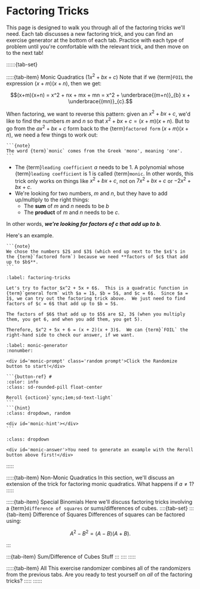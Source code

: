 # Factoring Tricks

This page is designed to walk you through all of the factoring tricks we'll need.  Each tab discusses a new factoring trick, and you can find an exercise generator at the bottom of each tab.  Practice with each type of problem until you're comfortable with the relevant trick, and then move on to the next tab!

::::::{tab-set}

:::::{tab-item} Monic Quadratics ($1x^2 + bx + c$)
Note that if we {term}`FOIL` the expression $(x+m)(x+n)$, then we get:

$$(x+m)(x+n) = x^2 + nx + mx + mn = x^2 + \underbrace{(m+n)}_{b} x + \underbrace{(mn)}_{c}.$$

When factoring, we want to reverse this pattern: given an $x^2 + bx + c$, we'd like to find the numbers $m$ and $n$ so that $x^2 + bx + c = (x+m)(x+n)$.  But to go from the $ax^2 + bx + c$ form back to the {term}`factored form` $(x + m)(x + n)$, we need a few things to work out:
````{margin}
```{note}
The word {term}`monic` comes from the Greek 'mono', meaning 'one'.
```
````
- The {term}`leading coefficient` $a$ needs to be 1.  A polynomial whose {term}`leading coefficient` is 1 is called {term}`monic`.  In other words, this trick only works on things like $x^2 + bx + c$, not on $7x^2 + bx + c$ or $-2x^2 + bx + c$.
- We're looking for two numbers, $m$ and $n$, but they have to add up/multiply to the right things:
    - The **sum** of $m$ and $n$ needs to be $b$
    - The **product** of $m$ and $n$ needs to be $c$.

In other words, ***we're looking for factors of $c$ that add up to $b$***.

Here's an example.

````{margin}
```{note}
We chose the numbers $2$ and $3$ (which end up next to the $x$'s in the {term}`factored form`) because we need **factors of $c$ that add up to $b$**.
```
````

```{prf:example}
:label: factoring-tricks

Let's try to factor $x^2 + 5x + 6$.  This is a quadratic function in {term}`general form` with $a = 1$, $b = 5$, and $c = 6$.  Since $a = 1$, we can try out the factoring trick above.  We just need to find factors of $c = 6$ that add up to $b = 5$.

The factors of $6$ that add up to $5$ are $2, 3$ (when you multiply them, you get 6, and when you add them, you get 5).

Therefore, $x^2 + 5x + 6 = (x + 2)(x + 3)$.  We can {term}`FOIL` the right-hand side to check our answer, if we want.
```

````{exercise} Random Generator
:label: monic-generator
:nonumber:

<div id='monic-prompt' class='random prompt'>Click the Randomize button to start!</div>

```{button-ref} #
:color: info
:class: sd-rounded-pill float-center

Reroll {octicon}`sync;1em;sd-text-light`
```
```{hint}
:class: dropdown, random

<div id='monic-hint'></div>
```
````

```{solution} monic-generator
:class: dropdown

<div id='monic-answer'>You need to generate an example with the Reroll button above first!</div>
```
:::::

:::::{tab-item} Non-Monic Quadratics
In this section, we'll discuss an extension of the trick for factoring monic quadratics.  What happens if $a \neq 1$?
:::::

:::::{tab-item} Special Binomials
Here we'll discuss factoring tricks involving a {term}`difference of squares` or sums/differences of cubes.
::::{tab-set}
:::{tab-item} Difference of Squares
Differences of squares can be factored using:

$$A^2 - B^2 = (A - B)(A + B).$$


:::

:::{tab-item} Sum/Difference of Cubes
Stuff
:::
::::
:::::

:::::{tab-item} All
This exercise randomizer combines all of the randomizers from the previous tabs.  Are you ready to test yourself on *all* of the factoring tricks?
:::::
::::::

<script src="../../_static/1-factoring.js"></script>